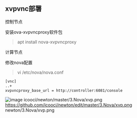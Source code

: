 ## xvpvnc部署

控制节点

安装ova-xvpvncproxy软件包	
> apt install nova-xvpvncproxy

计算节点

修改nova配置
> vi /etc/nova/nova.conf

```bash
[vnc]
..+
xvpvncproxy_base_url = http://controller:6081/console
```


![image](https://github.com/icooci/newton/edit/master/3.Nova/xvp.png)
icooci/newton/master/3.Nova/xvp.png
https://github.com/icooci/newton/edit/master/3.Nova/xvp.png
newton/3.Nova/xvp.png
